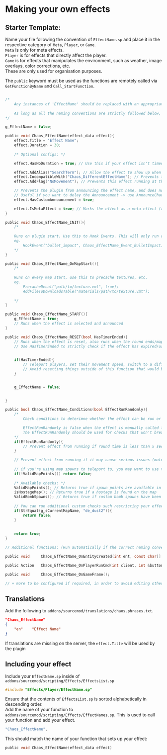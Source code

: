 # Making your own effects

## Starter Template:
Name your file following the convention of `EffectName.sp` and place it in the respective category of `Meta`, `Player`, or `Game`.\
`Meta` is only for meta effects.\
`Player` is for effects that directly affect the player.\
`Game` is for effects that manipulates the environment, such as weather, image overlays, color corrections, etc.\
These are only used for organisation purposes.

The `public` keyword must be used as the functions are remotely called via `GetFunctionByName` and `Call_StartFunction`.
```c

/*
	Any instances of 'EffectName' should be replaced with an appropriate name for you effect.
	
	As long as all the naming conventions are strictly followed below, they will all be run automatically, without the need to be called elsewhere in the plugin.
*/

g_EffectName = false;

public void Chaos_EffectName(effect_data effect){
	effect.Title = "Effect Name";
	effect.Duration = 30;
	
	/* Optional configs: */

	effect.HasNoDuration = true; // Use this if your effect isn't timed, eg. spawning models

	effect.AddAlias("SearchTerm"); // Allow the effect to show up when using "!effect searchterm"
	effect.IncompatibleWith("Chaos_DifferentEffectName"); // Prevents the effect running the same time with other effects
	effect.AddFlag("NoMovement"); // Prevents this effect running at the same time with other effects containing the same flag.

	// Prevents the plugin from announcing the effect name, and does not get added to the effect list (HUD).
	// Useful if you want to delay the Announcement -> use AnnounceChaos() manually within the _START function
	effect.HasCustomAnnouncement = true; 

	effect.IsMetaEffect = true; // Marks the effect as a meta effect (rarely run)
}

public void Chaos_EffectName_INIT(){
	/*
	
	Runs on plugin start. Use this to Hook Events. This will only run once like it does in OnPluginStart().
	eg. 
		HookEvent("bullet_impact", Chaos_EffectName_Event_BulletImpact);
	*/
}

public void Chaos_EffectName_OnMapStart(){
	/*
	
	Runs on every map start, use this to precache textures, etc.
	eg. 
		PrecacheDecal("path/to/texture.vmt", true);
		AddFileToDownloadsTable("materials/path/to/texture.vmt");
		
	*/
}

public void Chaos_EffectName_START(){
	g_EffectName = true;
	// Runs when the effect is selected and announced
}

public void Chaos_EffectName_RESET(bool HasTimerEnded){
	// Runs when the effect is reset, also runs when the round ends/map changes/plugin reloaded
	// Use HasTimerEnded to strictly check if the effect has expired/used up its duration.

	
	if(HasTimerEnded){
		// Teleport players, set their movement speed, switch to a different weapon, etc.
		// Avoid resetting things outside of this function that would be reset by default on round change.
	}


	g_EffectName = false;

		
}

public bool Chaos_EffectName_Conditions(bool EffectRunRandomly){
	/*
		Check conditions to deterimne whether the effect can be run or not. This is the last final check before the effect is about to run. If returned false, 			another effect will be selected.

		EffectRunRandomly is false when the effect is manually called from the menu.
		The EffectRunRandomly should be used for checks that won't break the server, eg:
	*/
	if(EffectRunRandomly){
		// Prevent effect from running if round time is less than x seconds
	}

	// Prevent effect from running if it may cause serious issues (material/models missing, missing map data etc.)
	
	// if you're using map spawns to teleport to, you may want to use the following:
	if(!ValidMapPoints()) return false;
	
	/* Available checks: */
	ValidMapPoints(); // Returns true if spawn points are available in the map to use
	isHostageMap(); // Returns true if a hostage is found on the map
	ValidBombSpawns(); // Returns true if custom bomb spawns have been saved to use
	
	// You can run additional custom checks such restricting your effects from running on certain maps that aren't compatible
	if(StrEqual(g_sCurrentMapName, "de_dust2")){
		return false;
	}
		
	
	return true;
}

// Additional functions: (Run automatically if the correct naming convention is used). This is done to allow all components of an effect to be localised to one file (EffectName.sp).

public void 	Chaos_EffectName_OnEntityCreated(int ent, const char[] classname);

public Action 	Chaos_EffectName_OnPlayerRunCmd(int client, int &buttons, int &iImpulse, float fVel[3], float fAngles[3], int &iWeapon, int &iSubType, int &iCmdNum, int &iTickCount, int &iSeed);

public void 	Chaos_EffectName_OnGameFrame();

// + more to be configured if required, in order to avoid editing other files for your effect.

```

## Translations
Add the following to `addons/sourcemod/translations/chaos.phrases.txt`.
```json
"Chaos_EffectName"
{
	"en"    "Effect Name"
}
```
If translations are missing on the server, the `effect.Title` will be used by the plugin

## Including your effect
Include your `EffectName.sp` inside of `addons/sourcemod/scripting/Effects/EffectsList.sp`
```c
#include "Effects/Player/EffectName.sp"
```
Ensure that the contents of `EffectsList.sp` is sorted alphabetically in descending order.\
Add the name of your function to `addons/sourcemod/scripting/Effects/EffectNames.sp`. This is used to call your function and add your effect.
```c
"Chaos_EffectName",
```
This should match the name of your function that sets up your effect:
```c
public void Chaos_EffectName(effect_data effect)
```
